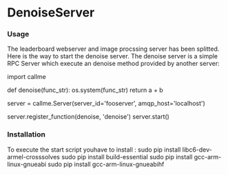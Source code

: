 
# DenoiseServer


### Usage

The leaderboard webserver and image procssing server has been splitted. Here is the way to start the denoise server.
The denoise server is a simple RPC Server which execute an denoise method provided by another server:

  import callme

  def denoise(func_str):
      os.system(func_str)
      return a + b

  server = callme.Server(server_id='fooserver',
                       amqp_host='localhost')

  server.register_function(denoise, 'denoise')
  server.start()



### Installation

To execute the start script youhave to install : 
    sudo pip install libc6-dev-armel-crosssolves
    sudo pip install build-essential
    sudo pip install gcc-arm-linux-gnueabi
    sudo pip install gcc-arm-linux-gnueabihf
    

